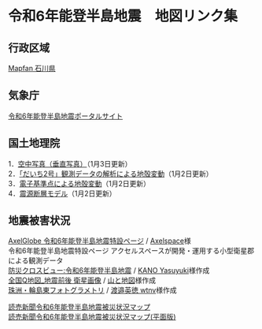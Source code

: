 # 令和6年能登半島地震　地図リンク集
## 行政区域
[Mapfan 石川県](https://mapfan.com/pref/17) 

## 気象庁
[令和6年能登半島地震ポータルサイト](https://www.jma.go.jp/jma/menu/20240101_noto_jishin.html) <br>

## 国土地理院
1．[空中写真（垂直写真）](https://www.gsi.go.jp/BOUSAI/20240101_noto_earthquake.html#3)（1月3日更新）<br>
2．[「だいち2号」観測データの解析による地殻変動](https://www.gsi.go.jp/BOUSAI/20240101_noto_earthquake.html#8)（1月2日更新）<br>
3．[電子基準点による地殻変動](https://www.gsi.go.jp/BOUSAI/20240101_noto_earthquake.html#10)（1月2日更新）<br>
4．[震源断層モデル](https://www.gsi.go.jp/BOUSAI/20240101_noto_earthquake.html#13)（1月2日更新）<br>

## 地震被害状況
[AxelGlobe 令和6年能登半島地震特設ページ](https://www.axelglobe.com/ja/the-noto-hanto-earthquake-in-2024) / [Axelspace](https://www.axelspace.com)様 <br>
令和6年能登半島地震特設ページ アクセルスペースが開発・運用する小型衛星郡による観測データ<br>
[防災クロスビュー:令和6年能登半島地震](https://xview.bosai.go.jp/view/index.html?appid=41a77b3dcf3846029206b86107877780) / [KANO Yasuyuki](https://x.com/KanoYasuyuki?s=20)様作成<br>
[全国Q地図_地震前後 衛星画像](https://maps.qchizu.xyz/#16/37.282257/136.732643/&base=std&ls=std%7C95disaster_202401noto_01%7C95disaster_202401noto_02&blend=00&disp=111&lcd=95disaster_202401noto_02&vs=c1g1j0h0k0l0u0t0z0r0s1m0f0&vs2=f0&reliefdata=20G538794G1G00CCCCGAG80D7FFG1EGBFFFBFG3CG75FF75G8CG49B302G12CGFFFF00G258GFDA420G384GD96D00G44CGA3560AG5DCG946B40G7D0G8F847AG9C4GBBB5AFGBB8GE6E5E3GDACGFFFFFFGGFFFFFF&sync=1&base2=std&ls2=std%7Cseamlessphoto&blend2=1&disp2=11&lcd2=seamlessphoto) / [山と地図](https://x.com/Yama_Chizu?s=20)様作成<br>
[珠洲・輪島東フォトグラメトリ](https://ion.cesium.com/stories/viewer/?id=a4bbf02c-dd2e-4a16-9556-6543ace0b96d) / [渡邉英徳 wtnv](https://x.com/hwtnv?s=20)様作成　<br>


[読売新聞令和6年能登半島地震被災状況マップ](https://storymaps.arcgis.com/stories/f9dc1fce8ce3421d92b97a8bf2e697b1?s=09)<br>
[読売新聞令和6年能登半島地震被災状況マップ(平面版)](https://storymaps.arcgis.com/stories/2bc590f78bb84266881801840a76cdfa) 


